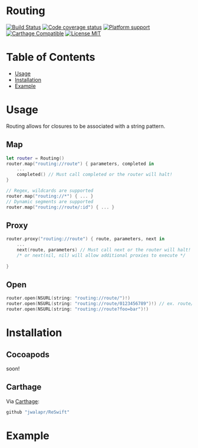 # Routing

[![Build Status](https://travis-ci.org/jwalapr/Routing.svg?branch=master)](https://travis-ci.org/jwalapr/Routing)
[![Code coverage status](https://img.shields.io/codecov/c/github/jwalapr/Routing.svg?style=flat-square)](http://codecov.io/github/jwalapr/Routing)
[![Platform support](https://img.shields.io/badge/platform-ios-lightgrey.svg?style=flat-square)](https://github.com/ReSwift/ReSwift/blob/master/LICENSE.md) 
[![Carthage Compatible](https://img.shields.io/badge/Carthage-compatible-4BC51D.svg?style=flat)](https://github.com/Carthage/Carthage)
[![License MIT](https://img.shields.io/badge/license-MIT-blue.svg?style=flat-square)](https://github.com/ReSwift/ReSwift/blob/master/LICENSE.md)

# Table of Contents

- [Usage](#usage)
- [Installation](#installation)
- [Example](#example)

# Usage

Routing allows for closures to be associated with a string pattern. 

## Map
```swift
let router = Routing()
router.map("routing://route") { parameters, completed in
	...
	completed() // Must call completed or the router will halt!
}

// Regex, wildcards are supported
router.map("routing://*") { ... } 
// Dynamic segments are supported
router.map("routing://route/:id") { ... }
```

## Proxy
```swift
router.proxy("routing://route") { route, parameters, next in
	...
	next(route, parameters) // Must call next or the router will halt!
	/* or next(nil, nil) will allow additional proxies to execute */
	
}
```

## Open
```swift
router.open(NSURL(string: "routing://route/")!) 
router.open(NSURL(string: "routing://route/0123456789")!) // ex. route/:id
router.open(NSURL(string: "routing://route?foo=bar")!)
```

# Installation

## Cocoapods
soon!

## Carthage
Via [Carthage](https://github.com/Carthage/Carthage):

```swift
github "jwalapr/ReSwift"
```

# Example
